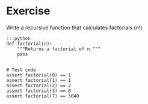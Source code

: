 
# Exercise

Write a recursive function that calculates factorials (n!)

    :::python
    def factorial(n):
        """Returns a factorial of n."""
        pass
    
    
    # Test code
    assert factorial(0) == 1
    assert factorial(1) == 1
    assert factorial(2) == 2
    assert factorial(3) == 6
    assert factorial(7) == 5040
    